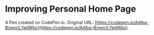 # Improving Personal Home Page

A Pen created on CodePen.io. Original URL: [https://codepen.io/Adiba-B/pen/LYedWbz](https://codepen.io/Adiba-B/pen/LYedWbz).

